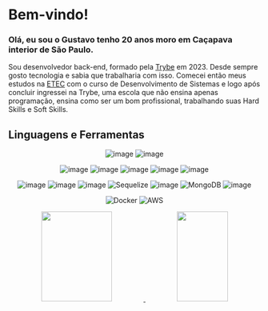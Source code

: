 # Bem-vindo!


### Olá, eu sou o Gustavo tenho 20 anos moro em Caçapava interior de São Paulo.

Sou desenvolvedor back-end, formado pela <a href="https://www.betrybe.com/">Trybe</a> em 2023. Desde sempre gosto tecnologia e sabia que trabalharia com isso. Comecei então meus estudos na <a href="https://etecmachadodeassis.com/desenvolvimento-de-sistemas/">ETEC</a> com o curso de Desenvolvimento de Sistemas e logo após concluir ingressei na Trybe, uma escola que não ensina apenas programação, ensina como ser um bom profissional, trabalhando suas Hard Skills e Soft Skills.





## Linguagens e Ferramentas
<div  align="center">

![image](https://img.shields.io/badge/Git-E34F26?style=for-the-badge&logo=git&logoColor=white)
![image](https://img.shields.io/badge/Linux-E34F26?style=for-the-badge&logo=linux&logoColor=black)

![image](https://img.shields.io/badge/HTML5-E34F26?style=for-the-badge&logo=html5&logoColor=white)
![image](https://img.shields.io/badge/CSS3-1572B6?style=for-the-badge&logo=css3&logoColor=white)
![image](https://img.shields.io/badge/JavaScript-F7DF1E?style=for-the-badge&logo=javascript&logoColor=black)
![image](https://img.shields.io/badge/React-20232A?style=for-the-badge&logo=react&logoColor=61DAFB)
![image](https://img.shields.io/badge/Redux-593D88?style=for-the-badge&logo=redux&logoColor=white)


![image](https://img.shields.io/badge/Node.js-43853D?style=for-the-badge&logo=node.js&logoColor=white)
![image](https://img.shields.io/badge/TypeScript-007ACC?style=for-the-badge&logo=typescript&logoColor=white)
![image](https://img.shields.io/badge/Express.js-404D59?style=for-the-badge)
![Sequelize](https://img.shields.io/badge/Sequelize-52B0E7?style=for-the-badge&logo=Sequelize&logoColor=white)
![image](https://img.shields.io/badge/MySQL-00000F?style=for-the-badge&logo=mysql&logoColor=white)
![MongoDB](https://img.shields.io/badge/MongoDB-%234ea94b.svg?style=for-the-badge&logo=mongodb&logoColor=white)
![image](https://img.shields.io/badge/Python-FFD43B?style=for-the-badge&logo=python&logoColor=blue)

![Docker](https://img.shields.io/badge/docker-%230db7ed.svg?style=for-the-badge&logo=docker&logoColor=white)
![AWS](https://img.shields.io/badge/AWS-%23FF9900.svg?style=for-the-badge&logo=amazon-aws&logoColor=white)

<div>



<div align="center">
  <a href="https://github.com/GustavoGracioM">
  <img height="180em" width="53%" src="https://github-readme-stats-sigma-five.vercel.app/api?username=GustavoGracioM&show_icons=true&theme=midnight-purple&include_all_commits=true&count_private=true"/>
  <img height="180em" width="45%" src="https://github-readme-stats-sigma-five.vercel.app/api/top-langs/?username=GustavoGracioM&layout=compact&langs_count=7&theme=midnight-purple"/>
</div>
